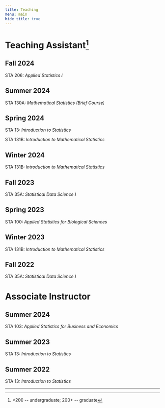 ```yaml
---
title: Teaching
menu: main
hide_title: true
---
```


# Teaching Assistant[^1]

## Fall 2024
STA 206: *Applied Statistics I*
 
## Summer 2024
STA 130A: *Mathematical Statistics (Brief Course)*

## Spring 2024
STA 13: *Introduction to Statistics*

STA 131B: *Introduction to Mathematical Statistics*

## Winter 2024

STA 131B: *Introduction to Mathematical Statistics*

## Fall 2023

STA 35A: *Statistical Data Science I* 

## Spring 2023

STA 100: *Applied Statistics for Biological Sciences*

## Winter 2023

STA 131B: *Introduction to Mathematical Statistics*

## Fall 2022

STA 35A: *Statistical Data Science I* 

# Associate Instructor

## Summer 2024
STA 103: *Applied Statistics for Business and Economics*

## Summer 2023

STA 13: *Introduction to Statistics*

## Summer 2022

STA 13: *Introduction to Statistics*

***
[^1]: <200 -- undergraduate; 200+ -- graduate
